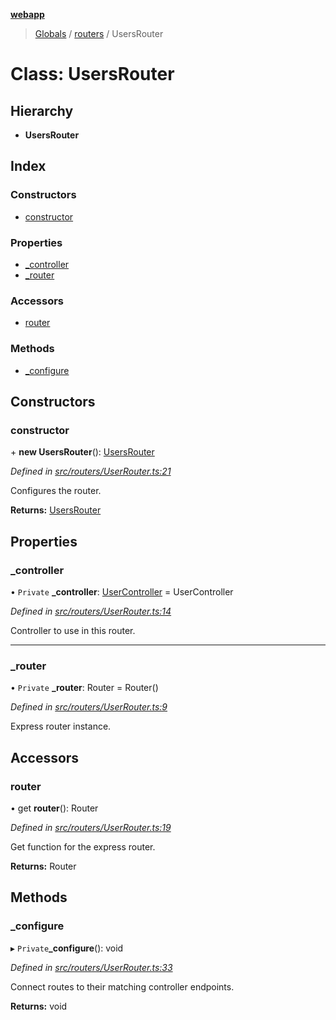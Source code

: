 **[webapp](../README.md)**

> [Globals](../globals.md) / [routers](../modules/routers.md) / UsersRouter

# Class: UsersRouter

## Hierarchy

* **UsersRouter**

## Index

### Constructors

* [constructor](routers.usersrouter.md#constructor)

### Properties

* [\_controller](routers.usersrouter.md#_controller)
* [\_router](routers.usersrouter.md#_router)

### Accessors

* [router](routers.usersrouter.md#router)

### Methods

* [\_configure](routers.usersrouter.md#_configure)

## Constructors

### constructor

\+ **new UsersRouter**(): [UsersRouter](routers.usersrouter.md)

*Defined in [src/routers/UserRouter.ts:21](https://github.com/BESTUPC/voting-web-app/blob/3f5c425/src/routers/UserRouter.ts#L21)*

Configures the router.

**Returns:** [UsersRouter](routers.usersrouter.md)

## Properties

### \_controller

• `Private` **\_controller**: [UserController](controllers.usercontroller.md) = UserController

*Defined in [src/routers/UserRouter.ts:14](https://github.com/BESTUPC/voting-web-app/blob/3f5c425/src/routers/UserRouter.ts#L14)*

Controller to use in this router.

___

### \_router

• `Private` **\_router**: Router = Router()

*Defined in [src/routers/UserRouter.ts:9](https://github.com/BESTUPC/voting-web-app/blob/3f5c425/src/routers/UserRouter.ts#L9)*

Express router instance.

## Accessors

### router

• get **router**(): Router

*Defined in [src/routers/UserRouter.ts:19](https://github.com/BESTUPC/voting-web-app/blob/3f5c425/src/routers/UserRouter.ts#L19)*

Get function for the express router.

**Returns:** Router

## Methods

### \_configure

▸ `Private`**_configure**(): void

*Defined in [src/routers/UserRouter.ts:33](https://github.com/BESTUPC/voting-web-app/blob/3f5c425/src/routers/UserRouter.ts#L33)*

Connect routes to their matching controller endpoints.

**Returns:** void

